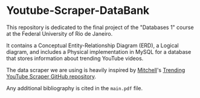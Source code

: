 # Youtube-Scraper-DataBank

This repository is dedicated to the final project of the "Databases 1" course at the Federal University of Rio de Janeiro.

It contains a Conceptual Entity-Relationship Diagram (ERD), a Logical diagram, and includes a Physical implementation in MySQL for a database that stores information about trending YouTube videos.

The data scraper we are using is heavily inspired by [Mitchell](https://github.com/mitchelljy)'s [Trending YouTube Scraper GitHub repository](https://github.com/mitchelljy/Trending-YouTube-Scraper).

Any additional bibliography is cited in the `main.pdf` file.

